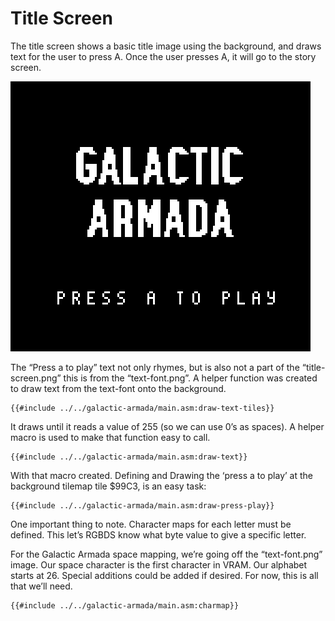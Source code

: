 # Title Screen

The title screen shows a basic title image using the background, and draws text for the user to press A. Once the user presses A, it will go to the story screen.

![Untitled](../assets/part3/img/title-screen-large.png)

The “Press a to play” text not only rhymes, but is also not a part of the “title-screen.png” this is from the “text-font.png”. A helper function was created to draw text from the text-font onto the background. 

```rgbasm,linenos,start={{#line_no_of "" ../../galactic-armada/main.asm:draw-text-tiles}}
{{#include ../../galactic-armada/main.asm:draw-text-tiles}}
```

It draws until it reads a value of 255 (so we can use 0’s as spaces). A helper macro is used to make that function easy to call. 

```rgbasm,linenos,start={{#line_no_of "" ../../galactic-armada/main.asm:draw-text}}
{{#include ../../galactic-armada/main.asm:draw-text}}
```

With that macro created. Defining and Drawing the ‘press a to play’ at the background tilemap tile $99C3, is an easy task:

```rgbasm,linenos,start={{#line_no_of "" ../../galactic-armada/main.asm:draw-press-play}}
{{#include ../../galactic-armada/main.asm:draw-press-play}}
```

One important thing to note. Character maps for each letter must be defined. This let’s RGBDS know what byte value to give a specific letter.

For the Galactic Armada space mapping, we’re going off the “text-font.png” image. Our space character is the first character in VRAM. Our alphabet starts at 26. Special additions could be added if desired. For now, this is all that we’ll need.

```rgbasm,linenos,start={{#line_no_of "" ../../galactic-armada/main.asm:charmap}}
{{#include ../../galactic-armada/main.asm:charmap}}
```